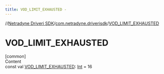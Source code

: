 ```yaml
---
title: VOD_LIMIT_EXHAUSTED -
---
```

//[Netradyne Driveri SDK](../index.md)/[com.netradyne.driverisdk](index.md)/[VOD_LIMIT_EXHAUSTED](-v-o-d_-l-i-m-i-t_-e-x-h-a-u-s-t-e-d.md)



# VOD_LIMIT_EXHAUSTED  
[common]  
Content  
const val [VOD_LIMIT_EXHAUSTED](-v-o-d_-l-i-m-i-t_-e-x-h-a-u-s-t-e-d.md): [Int](https://kotlinlang.org/api/latest/jvm/stdlib/kotlin/-int/index.html) = 16  



